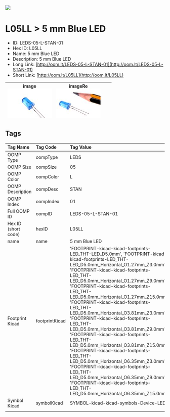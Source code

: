 


  
![][im]
# L05LL > 5 mm Blue LED

- ID: LEDS-05-L-STAN-01
- Hex ID: L05LL
- Name: 5 mm Blue LED
- Description: 5 mm Blue LED
- Long Link: [http://oom.lt/LEDS-05-L-STAN-01](http://oom.lt/LEDS-05-L-STAN-01)
- Short Link: [http://oom.lt/L05LL](http://oom.lt/L05LL)
  

|image<br>[![](https://raw.githubusercontent.com/oomlout/oomlout_OOMP_parts_V2/main/LEDS/05/L/STAN/01/image_140.jpg)](https://github.com/oomlout/oomlout_OOMP_parts_V2/tree/main/LEDS/05/L/STAN/01/image.jpg)|imageRe<br>[![](https://raw.githubusercontent.com/oomlout/oomlout_OOMP_parts_V2/main/LEDS/05/L/STAN/01/image_RE_140.jpg)](https://github.com/oomlout/oomlout_OOMP_parts_V2/tree/main/LEDS/05/L/STAN/01/image_RE.jpg)|||
| :---: | :---: | :---: | :---: |

## Tags
  

|Tag Name|Tag Code|Tag Value|
| :--- | :--- | :--- |
|OOMP Type|oompType|LEDS|
|OOMP Size|oompSize|05|
|OOMP Color|oompColor|L|
|OOMP Description|oompDesc|STAN|
|OOMP Index|oompIndex|01|
|Full OOMP ID|oompID|LEDS-05-L-STAN-01|
|Hex ID (short code)|hexID|L05LL|
|name|name|5 mm Blue LED|
|Footprint Kicad|footprintKicad|'FOOTPRINT-kicad-kicad-footprints-LED_THT-LED_D5.0mm', 'FOOTPRINT-kicad-kicad-footprints-LED_THT-LED_D5.0mm_Horizontal_O1.27mm_Z3.0mm', 'FOOTPRINT-kicad-kicad-footprints-LED_THT-LED_D5.0mm_Horizontal_O1.27mm_Z9.0mm', 'FOOTPRINT-kicad-kicad-footprints-LED_THT-LED_D5.0mm_Horizontal_O1.27mm_Z15.0mm', 'FOOTPRINT-kicad-kicad-footprints-LED_THT-LED_D5.0mm_Horizontal_O3.81mm_Z3.0mm', 'FOOTPRINT-kicad-kicad-footprints-LED_THT-LED_D5.0mm_Horizontal_O3.81mm_Z9.0mm', 'FOOTPRINT-kicad-kicad-footprints-LED_THT-LED_D5.0mm_Horizontal_O3.81mm_Z15.0mm', 'FOOTPRINT-kicad-kicad-footprints-LED_THT-LED_D5.0mm_Horizontal_O6.35mm_Z3.0mm', 'FOOTPRINT-kicad-kicad-footprints-LED_THT-LED_D5.0mm_Horizontal_O6.35mm_Z9.0mm', 'FOOTPRINT-kicad-kicad-footprints-LED_THT-LED_D5.0mm_Horizontal_O6.35mm_Z15.0mm'|
|Symbol Kicad|symbolKicad|SYMBOL-kicad-kicad-symbols-Device-LED|
||||



[im]: LEDS/05/L/STAN/01/image_450.jpg
